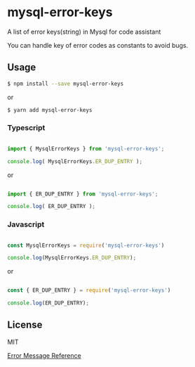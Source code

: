 # mysql-error-keys

A list of error keys(string) in Mysql for code assistant

You can handle key of error codes as constants to avoid bugs.

## Usage

```bash
$ npm install --save mysql-error-keys
```
or
```bash
$ yarn add mysql-error-keys
```

### Typescript
```javascript

import { MysqlErrorKeys } from 'mysql-error-keys';

console.log( MysqlErrorKeys.ER_DUP_ENTRY );

```
or
```javascript

import { ER_DUP_ENTRY } from 'mysql-error-keys';

console.log( ER_DUP_ENTRY );

```

### Javascript
```javascript

const MysqlErrorKeys = require('mysql-error-keys')

console.log(MysqlErrorKeys.ER_DUP_ENTRY);

```
or

```javascript

const { ER_DUP_ENTRY } = require('mysql-error-keys')

console.log(ER_DUP_ENTRY);
```

## License

MIT

[Error Message Reference](https://dev.mysql.com/doc/refman/8.0/en/error-reference.html)